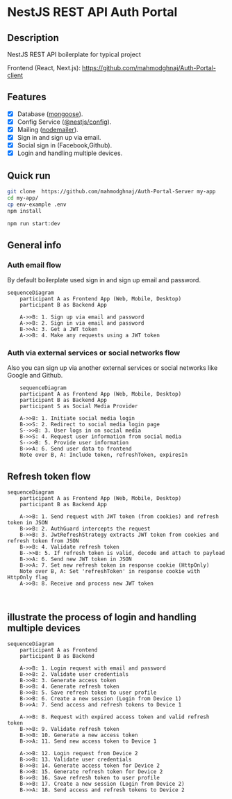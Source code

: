 # NestJS REST API Auth Portal

## Description

NestJS REST API boilerplate for typical project

Frontend (React, Next.js): https://github.com/mahmodghnaj/Auth-Portal-client

## Features

- [x] Database ([mongoose](https://www.npmjs.com/package/mongoose)).
- [x] Config Service ([@nestjs/config](https://www.npmjs.com/package/@nestjs/config)).
- [x] Mailing ([nodemailer](https://www.npmjs.com/package/nodemailer)).
- [x] Sign in and sign up via email.
- [x] Social sign in (Facebook,Github).
- [x] Login and handling multiple devices.

## Quick run

```bash
git clone  https://github.com/mahmodghnaj/Auth-Portal-Server my-app
cd my-app/
cp env-example .env
npm install
```

```bash
npm run start:dev
```

## General info

### Auth email flow

By default boilerplate used sign in and sign up email and password.

```mermaid
sequenceDiagram
    participant A as Frontend App (Web, Mobile, Desktop)
    participant B as Backend App

    A->>B: 1. Sign up via email and password
    A->>B: 2. Sign in via email and password
    B->>A: 3. Get a JWT token
    A->>B: 4. Make any requests using a JWT token
```

### Auth via external services or social networks flow

Also you can sign up via another external services or social networks like Google and Github.

```mermaid
    sequenceDiagram
    participant A as Frontend App (Web, Mobile, Desktop)
    participant B as Backend App
    participant S as Social Media Provider

    A->>B: 1. Initiate social media login
    B->>S: 2. Redirect to social media login page
    S-->>B: 3. User logs in on social media
    B->>S: 4. Request user information from social media
    S-->>B: 5. Provide user information
    B->>A: 6. Send user data to frontend
    Note over B, A: Include token, refreshToken, expiresIn

```

## Refresh token flow

```mermaid
sequenceDiagram
    participant A as Frontend App (Web, Mobile, Desktop)
    participant B as Backend App

    A->>B: 1. Send request with JWT token (from cookies) and refresh token in JSON
    B->>B: 2. AuthGuard intercepts the request
    B->>B: 3. JwtRefreshStrategy extracts JWT token from cookies and refresh token from JSON
    B->>B: 4. Validate refresh token
    B-->>B: 5. If refresh token is valid, decode and attach to payload
    B->>A: 6. Send new JWT token in JSON
    B->>A: 7. Set new refresh token in response cookie (HttpOnly)
    Note over B, A: Set 'refreshToken' in response cookie with HttpOnly flag
    A->>B: 8. Receive and process new JWT token



```

## illustrate the process of login and handling multiple devices

```mermaid
sequenceDiagram
    participant A as Frontend
    participant B as Backend

    A->>B: 1. Login request with email and password
    B->>B: 2. Validate user credentials
    B->>B: 3. Generate access token
    B->>B: 4. Generate refresh token
    B->>B: 5. Save refresh token to user profile
    B->>B: 6. Create a new session (Login from Device 1)
    B->>A: 7. Send access and refresh tokens to Device 1

    A->>B: 8. Request with expired access token and valid refresh token
    B->>B: 9. Validate refresh token
    B->>B: 10. Generate a new access token
    B->>A: 11. Send new access token to Device 1

    A->>B: 12. Login request from Device 2
    B->>B: 13. Validate user credentials
    B->>B: 14. Generate access token for Device 2
    B->>B: 15. Generate refresh token for Device 2
    B->>B: 16. Save refresh token to user profile
    B->>B: 17. Create a new session (Login from Device 2)
    B->>A: 18. Send access and refresh tokens to Device 2

```
